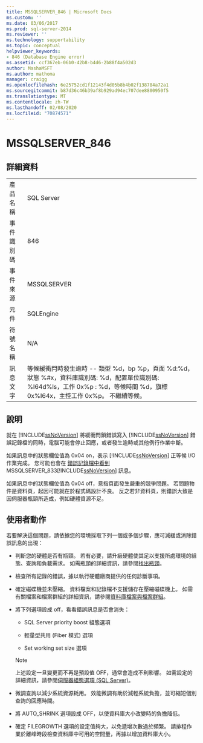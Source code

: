 ```yaml
---
title: MSSQLSERVER_846 | Microsoft Docs
ms.custom: ''
ms.date: 03/06/2017
ms.prod: sql-server-2014
ms.reviewer: ''
ms.technology: supportability
ms.topic: conceptual
helpviewer_keywords:
- 846 (Database Engine error)
ms.assetid: ccf367eb-06b0-42b8-b4d6-2b88f4a502d3
author: MashaMSFT
ms.author: mathoma
manager: craigg
ms.openlocfilehash: 6e25752cd1f12143f4d05b8b4b02f138784a72a1
ms.sourcegitcommit: b87d36c46b39af8b929ad94ec707dee8800950f5
ms.translationtype: MT
ms.contentlocale: zh-TW
ms.lasthandoff: 02/08/2020
ms.locfileid: "70874571"
---
```

# <a name="mssqlserver_846"></a>MSSQLSERVER_846
    
## <a name="details"></a>詳細資料  
  
|||  
|-|-|  
|產品名稱|SQL Server|  
|事件識別碼|846|  
|事件來源|MSSQLSERVER|  
|元件|SQLEngine|  
|符號名稱|N/A|  
|訊息文字|等候緩衝閂時發生逾時 -- 類型 %d，bp %p，頁面 %d:%d，狀態 %#x，資料庫識別碼: %d，配置單位識別碼: %I64d%ls，工作 0x%p : %d，等候時間 %d，旗標 0x%I64x，主控工作 0x%p。 不繼續等候。|  
  
## <a name="explanation"></a>說明  
 就在 [!INCLUDE[ssNoVersion](../../includes/ssnoversion-md.md)] 將緩衝閂鎖錯誤寫入 [!INCLUDE[ssNoVersion](../../includes/ssnoversion-md.md)] 錯誤記錄檔的同時，電腦可能會停止回應，或者發生逾時或其他例行作業中斷。  
  
 如果訊息中的狀態欄位值為 0x04 on，表示 [!INCLUDE[ssNoVersion](../../includes/ssnoversion-md.md)] 正等候 I/O 作業完成。 您可能也會在 [ 錯誤記錄檔中看到 ](mssqlserver-833-database-engine-error.md)MSSQLSERVER_833[!INCLUDE[ssNoVersion](../../includes/ssnoversion-md.md)] 訊息。  
  
 如果訊息中的狀態欄位值為 0x04 off，意指頁面發生嚴重的競爭問題。 若問題物件是資料頁，起因可能就在於程式碼設計不良。 反之若非資料頁，則錯誤大致是因伺服器瓶頸所造成，例如硬體資源不足。  
  
## <a name="user-action"></a>使用者動作  
 若要解決這個問題，請依據您的環境採取下列一個或多個步驟，應可減緩或消除錯誤訊息的出現：  
  
-   判斷您的硬體是否有瓶頸。 若有必要，請升級硬體使其足以支援所處環境的組態、查詢和負載需求。 如需瓶頸的詳細資訊，請參閱[找出瓶頸](../performance/identify-bottlenecks.md)。  
  
-   檢查所有記錄的錯誤，據以執行硬體廠商提供的任何診斷事項。  
  
-   確定磁碟機並未壓縮。 資料檔案和記錄檔不支援儲存在壓縮磁碟機上。 如需有關檔案和檔案群組的詳細資訊，請參閱[資料庫檔案與檔案群組](../databases/database-files-and-filegroups.md)。  
  
-   將下列選項設成 off，看看錯誤訊息是否會消失：  
  
    -   SQL Server priority boost 組態選項  
  
    -   輕量型共用 (Fiber 模式) 選項  
  
    -   Set working set size 選項  
  
    > [!NOTE]  
    >  上述設定一旦變更而不再是預設值 OFF，通常會造成不利影響。 如需設定的詳細資訊，請參閱[伺服器組態選項 &#40;SQL Server&#41;](../../database-engine/configure-windows/server-configuration-options-sql-server.md)。  
  
-   微調查詢以減少系統資源耗用。 效能微調有助於減輕系統負擔，並可縮短個別查詢的回應時間。  
  
-   將 AUTO_SHRINK 選項設成 OFF，以使資料庫大小改變時的負擔降低。  
  
-   確定 FILEGROWTH 選項的設定值夠大，以免遞增次數過於頻繁。 請排程作業於離峰時段檢查資料庫中可用的空間量，再據以增加資料庫大小。  
  
  
